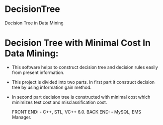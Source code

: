 # DecisionTree
Decision Tree in Data Mining


# Decision Tree with Minimal Cost In Data Mining:

* This software helps to construct decision tree and decision rules easily from present information.
* This project is divided into two parts. In first part it construct decision tree by using information gain method.
* In second part decision tree is constructed with minimal cost which minimizes test cost and misclassification cost.

  FRONT END: - C++, STL, VC++ 6.0.
  BACK END: - MySQL, EMS Manager.
